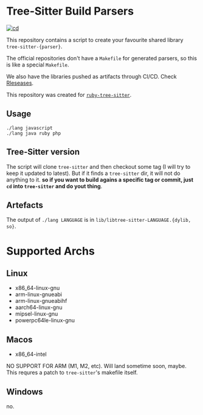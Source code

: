 # Tree-Sitter Build Parsers

[![cd](https://github.com/Faveod/tree-sitter-parsers/actions/workflows/cd.yml/badge.svg)](https://github.com/Faveod/tree-sitter-parsers/actions/workflows/cd.yml)

This repository contains a script to create your favourite shared library
`tree-sitter-{parser}`.

The official repositories don't have a `Makefile` for generated parsers, so this
is like a special `Makefile`.

We also have the libraries pushed as artifacts through CI/CD. Check
[Rleseases]().

This repository was created for
[`ruby-tree-sitter`](https://github.com/Faveod/ruby-tree-sitter).
## Usage

``` console
./lang javascript
./lang java ruby php
```

## Tree-Sitter version

The script will clone `tree-sitter` and then checkout some tag (I will try to
keep it updated to latest).  But if it finds a `tree-sitter` dir, it will not do
anything to it.  **so if you want to build agains a specific tag or commit, just
`cd` into `tree-sitter` and do yout thing**.

## Artefacts

The output of `./lang LANGUAGE` is in `lib/libtree-sitter-LANGUAGE.{dylib, so}`.

# Supported Archs

## Linux

- x86_64-linux-gnu
- arm-linux-gnueabi
- arm-linux-gnueabihf
- aarch64-linux-gnu
- mipsel-linux-gnu
- powerpc64le-linux-gnu

## Macos

- x86_64-intel

NO SUPPORT FOR ARM (M1, M2, etc). Will land sometime soon, maybe. This requres a
patch to `tree-sitter`'s makefile itself.

## Windows

no.

